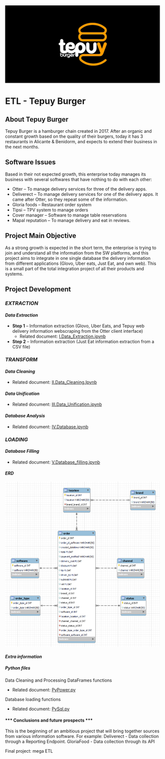 <p align="center">
  <img src="img/tepuy_logo.png" alt="Tepuy Logo">
</p>

# ETL - Tepuy Burger

## **About Tepuy Burger**
Tepuy Burger is a hamburger chain created in 2017. After an organic and constant growth based on the quality of their burgers, today it has 3 restaurants in Alicante & Benidorm, and expects to extend their business in the next months.

## **Software Issues**
Based in their not expected growth, this enterprise today manages its business with several softwares that have nothing to do with each other:
- Otter – To manage delivery services for three of the delivery apps.
- Deliverect – To manage delivery services for one of the delivery apps. It came after Otter, so they repeat some of the information.
- Gloria foods – Restaurant order system
- Tipsi – TPV system to manage orders
- Cover manager – Software to manage table reservations
- Mapal reputation – To manage delivery and eat in reviews.

## **Project Main Objective**
As a strong growth is expected in the short term, the enterprise is trying to join and understand all the information from the SW platforms, and this project aims to integrate in one single database the delivery information from different applications (Glovo, Uber eats, Just Eat, and own web). This is a small part of the total integration project of all their products and systems.

## **Project Development**

### *EXTRACTION*
#### ***Data Extraction***
- **Step 1** – Information extraction (Glovo, Uber Eats, and Tepuy web delivery information webscraping from the Otter client interface)
  - Related document: [I.Data_Extraction.ipynb](https://github.com/jomariapc/ETL_Project/blob/main/src/Jupyter_Notebook/I.Data_Extraction.ipynb)
- **Step 2** – Information extraction (Just Eat information extraction from a CSV file)

### *TRANSFORM*
#### ***Data Cleaning***
- Related document: [II.Data_Cleaning.Ipynb](https://github.com/jomariapc/ETL_Project/blob/main/src/Jupyter_Notebook/II.Data_Cleaning.ipynb)

#### ***Data Unification***
- Related document: [III.Data_Unification.ipynb](https://github.com/jomariapc/ETL_Project/blob/main/src/Jupyter_Notebook/III.Data_Unification.ipynb)

#### ***Database Analysis***
- Related document: [IV.Database.ipynb](https://github.com/jomariapc/ETL_Project/blob/main/src/Jupyter_Notebook/IV.Database.ipynb)

### *LOADING*
#### ***Database Filling***
- Related document: [V.Database_filling.ipynb](https://github.com/jomariapc/ETL_Project/blob/main/src/Jupyter_Notebook/V.Database_filling.ipynb)

#### ***ERD***
![ERD Image](/img/ERD.png)


#### ***Extra information***

##### ***Python files***
Data Cleaning and Processing DataFrames functions
- Related document: [PyPower.py](https://github.com/jomariapc/ETL_Project/blob/main/src/Python/PyPower.py)

Database loading functions
- Related document: [PySql.py](https://github.com/jomariapc/ETL_Project/blob/main/src/Python/PySql.py)


#### *** Conclusions and future prospects ***
This is the beginning of an ambitious project that will bring together sources from various information software. 
For example:
Deliverect - Data collection through a Reporting Endpoint.
GloriaFood - Data collection through its API

Final project: mega ETL


